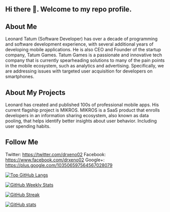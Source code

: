 ## Hi there 👋. Welcome to my repo profile.

## About Me
Leonard Tatum (Software Developer) has over a decade of programming and software development experience, with several additional years of developing mobile applications. He is also CEO and Founder of the startup company, Tatum Games. Tatum Games is a passionate and innovative tech company that is currently spearheading solutions to many of the pain points in the mobile ecosystem, such as analytics and advertising. Specifically, we are addressing issues with targeted user acquisition for developers on smartphones.

## About My Projects
Leonard has created and published 100s of professional mobile apps. His current flagship project is MIKROS. MIKROS is a SaaS product that enrolls developers in an information sharing ecosystem, also known as data pooling, that helps identify better insights about user behavior. Including user spending habits. 

## Follow Me
Twitter: https://twitter.com/drxeno02
Facebook: https://www.facebook.com/drxeno02
Google+: https://plus.google.com/103506597564567028079


[![Top GitHub Langs](https://github-readme-stats.vercel.app/api/top-langs/?username=drxeno02&hide_borders=true&layout=compact)](https://github.com/drxeno02/github-readme-stats)


[![GitHub Weekly Stats](https://github-readme-stats.vercel.app/api/wakatime?username=drxeno02&layout=compact&hide_progress=true)](https://github.com/drxeno02/github-readme-stats)


[![GitHub Streak](https://github-readme-streak-stats.herokuapp.com?user=drxeno02&date_format=M%20j%5B%2C%20Y%5D)](https://git.io/streak-stats)


[![GitHub stats](https://github-readme-stats.vercel.app/api?username=drxeno02&count_private=true&include_all_commits=true&show_icons=true)](https://github.com/drxeno02/github-readme-stats)

<!--
**drxeno02/drxeno02** is a ✨ _special_ ✨ repository because its `README.md` (this file) appears on your GitHub profile.

Here are some ideas to get you started:

- 🔭 I’m currently working on ...
- 🌱 I’m currently learning ...
- 👯 I’m looking to collaborate on ...
- 🤔 I’m looking for help with ...
- 💬 Ask me about ...
- 📫 How to reach me: ...
- 😄 Pronouns: ...
- ⚡ Fun fact: ...
-->
